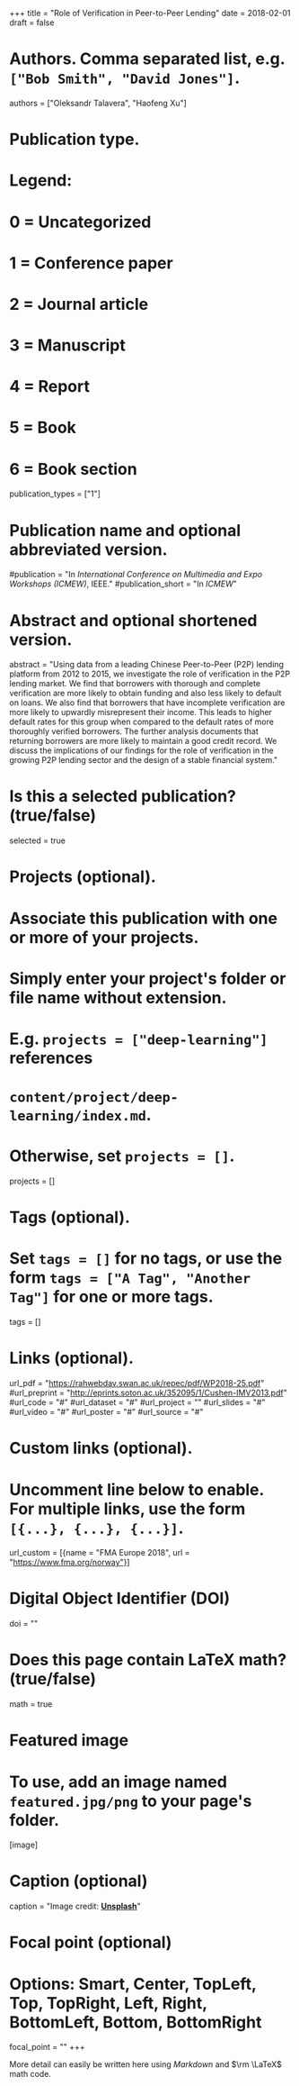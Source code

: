 +++
title = "Role of Verification in Peer-to-Peer Lending"
date = 2018-02-01
draft = false

# Authors. Comma separated list, e.g. `["Bob Smith", "David Jones"]`.
authors = ["Oleksandr Talavera", "Haofeng Xu"]

# Publication type.
# Legend:
# 0 = Uncategorized
# 1 = Conference paper
# 2 = Journal article
# 3 = Manuscript
# 4 = Report
# 5 = Book
# 6 = Book section
publication_types = ["1"]

# Publication name and optional abbreviated version.
#publication = "In *International Conference on Multimedia and Expo Workshops (ICMEW)*, IEEE."
#publication_short = "In *ICMEW*"

# Abstract and optional shortened version.
abstract = "Using data from a leading Chinese Peer-to-Peer (P2P) lending platform from 2012 to 2015, we investigate the role of verification in the P2P lending market. We find that borrowers with thorough and complete verification are more likely to obtain funding and also less likely to default on loans. We also find that borrowers that have incomplete verification are more likely to upwardly misrepresent their income. This leads to higher default rates for this group when compared to the default rates of more thoroughly verified borrowers. The further analysis documents that returning borrowers are more likely to maintain a good credit record. We discuss the implications of our findings for the role of verification in the growing P2P lending sector and the design of a stable financial system."

# Is this a selected publication? (true/false)
selected = true

# Projects (optional).
#   Associate this publication with one or more of your projects.
#   Simply enter your project's folder or file name without extension.
#   E.g. `projects = ["deep-learning"]` references 
#   `content/project/deep-learning/index.md`.
#   Otherwise, set `projects = []`.
projects = []

# Tags (optional).
#   Set `tags = []` for no tags, or use the form `tags = ["A Tag", "Another Tag"]` for one or more tags.
tags = []

# Links (optional).
url_pdf = "https://rahwebdav.swan.ac.uk/repec/pdf/WP2018-25.pdf"
#url_preprint = "http://eprints.soton.ac.uk/352095/1/Cushen-IMV2013.pdf"
#url_code = "#"
#url_dataset = "#"
#url_project = ""
#url_slides = "#"
#url_video = "#"
#url_poster = "#"
#url_source = "#"

# Custom links (optional).
#   Uncomment line below to enable. For multiple links, use the form `[{...}, {...}, {...}]`.
url_custom = [{name = "FMA Europe 2018", url = "https://www.fma.org/norway"}]

# Digital Object Identifier (DOI)
doi = ""

# Does this page contain LaTeX math? (true/false)
math = true

# Featured image
# To use, add an image named `featured.jpg/png` to your page's folder. 
[image]
  # Caption (optional)
  caption = "Image credit: [**Unsplash**](https://unsplash.com/photos/pLCdAaMFLTE)"

  # Focal point (optional)
  # Options: Smart, Center, TopLeft, Top, TopRight, Left, Right, BottomLeft, Bottom, BottomRight
  focal_point = ""
+++

More detail can easily be written here using *Markdown* and $\rm \LaTeX$ math code.

